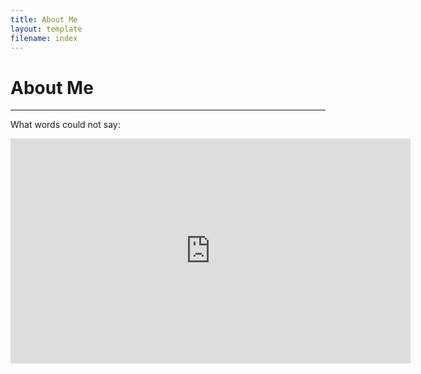 ```yaml
---
title: About Me
layout: template
filename: index
---
```


# About Me


--------------------------

What words could not say:<br>
<iframe width="640" height="360" src="https://www.youtube.com/embed/dWG8IK15dbk?list=PLKIpMa-tSnMRaBC3-qSvnnolan5qW4V-c" frameborder="0" allow="autoplay; encrypted-media" allowfullscreen></iframe>
